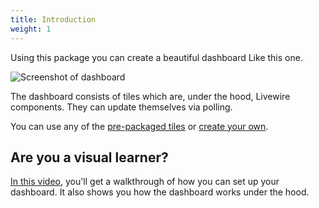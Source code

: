 ```yaml
---
title: Introduction
weight: 1
---
```


Using this package you can create a beautiful dashboard Like this one.

![Screenshot of dashboard](https://docs.spatie.be/laravel-dashboard/v1/images/dashboard.png)

The dashboard consists of tiles which are, under the hood, Livewire components. They can update themselves via polling. 

You can use any of the [pre-packaged tiles](/docs/laravel-dashboard/v1/adding-tiles/overview) or [create your own](/docs/laravel-dashboard/v1/adding-tiles/creating-your-own-tile).

## Are you a visual learner?

[In this video](https://spatie.be/courses/laravel-package-training/laravel-dashboard), you'll get a walkthrough of how you can set up your dashboard. It also shows you how the dashboard works under the hood.

